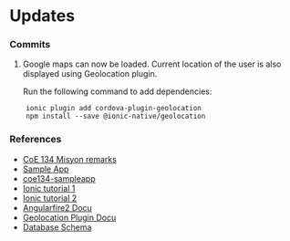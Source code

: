 # Updates

### Commits

1. Google maps can now be loaded. Current location of the user is also displayed using Geolocation plugin.

	Run the following command to add dependencies:

```
	ionic plugin add cordova-plugin-geolocation
	npm install --save @ionic-native/geolocation	
```


### References

* [CoE 134 Misyon remarks](https://docs.google.com/document/d/1dJt55uQ8PeBNDJ-a7OhjwOiIMxE2M1j_ZEa5pLaNYBo/edit)
* [Sample App](https://github.com/driftyco/ionic-conference-app)
* [coe134-sampleapp](https://gitlab.com/agustin.johnpatrick/coe134-sampleapp/tree/firebase)
* [Ionic tutorial 1](https://www.joshmorony.com/build-a-todo-app-from-scratch-with-ionic-2-video-tutorial/)
* [Ionic tutorial 2](https://www.youtube.com/playlist?list=PL0lNJEnwfVVMbFdOJlq-IzLhxMhKJB9Pe)
* [Angularfire2 Docu](https://github.com/angular/angularfire2)
* [Geolocation Plugin Docu](https://github.com/apache/cordova-plugin-geolocation)
* [Database Schema](https://docs.google.com/spreadsheets/d/1xJxCcu6D2GB4xU6TYo_BuxsIZIGruPue1VJInFu7aXc/edit#gid=657353095)